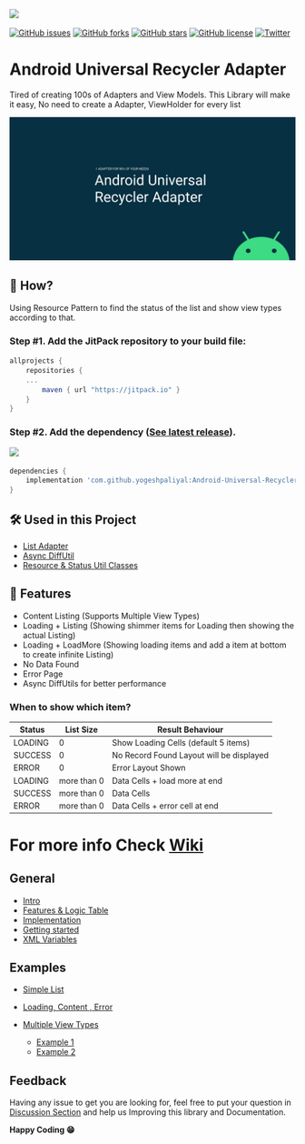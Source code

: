 
[![](https://jitpack.io/v/yogeshpaliyal/Android-Universal-Recycler-View-Adapter.svg?style=flat-square)](https://jitpack.io/#yogeshpaliyal/Android-Universal-Recycler-View-Adapter)

[![GitHub issues](https://img.shields.io/github/issues/yogeshpaliyal/Android-Universal-Recycler-View-Adapter?style=for-the-badge)](https://github.com/yogeshpaliyal/Android-Universal-Recycler-View-Adapter/issues)
[![GitHub forks](https://img.shields.io/github/forks/yogeshpaliyal/Android-Universal-Recycler-View-Adapter?style=for-the-badge)](https://github.com/yogeshpaliyal/Android-Universal-Recycler-View-Adapter/network)
[![GitHub stars](https://img.shields.io/github/stars/yogeshpaliyal/Android-Universal-Recycler-View-Adapter?style=for-the-badge)](https://github.com/yogeshpaliyal/Android-Universal-Recycler-View-Adapter/stargazers)
[![GitHub license](https://img.shields.io/github/license/yogeshpaliyal/Android-Universal-Recycler-View-Adapter?style=for-the-badge)](https://github.com/yogeshpaliyal/Android-Universal-Recycler-View-Adapter/blob/master/LICENSE)
[![Twitter](https://img.shields.io/twitter/url?style=for-the-badge&url=https%3A%2F%2Ftwitter.com%2Fyogeshpaliyal)](https://twitter.com/intent/tweet?text=Wow:&url=https%3A%2F%2Fgithub.com%2Fyogeshpaliyal%2FAndroid-Universal-Recycler-View-Adapter)

# Android Universal Recycler Adapter

Tired of creating 100s of Adapters and View Models.
This Library will make it easy, No need to create a Adapter, ViewHolder for every list

![Cover Image](https://raw.githubusercontent.com/yogeshpaliyal/Android-Universal-Recycler-View-Adapter/master/images/Universal%20Recycler%20View.jpg)

## 🤔 How?
Using Resource Pattern to find the status of the list and show view types according to that.


### Step #1. Add the JitPack repository to your build file: 
```gradle
allprojects {
    repositories {
	...
    	maven { url "https://jitpack.io" }
    }
}
```
     
### Step #2. Add the dependency ([See latest release](https://jitpack.io/#yogeshpaliyal/Android-Universal-Recycler-View-Adapter)). 
[![](https://jitpack.io/v/yogeshpaliyal/Android-Universal-Recycler-View-Adapter.svg)](https://jitpack.io/#yogeshpaliyal/Android-Universal-Recycler-View-Adapter)

```groovy
dependencies {
    implementation 'com.github.yogeshpaliyal:Android-Universal-Recycler-View-Adapter:+'
}
```

## 🛠️ Used in this Project

* [List Adapter](https://developer.android.com/reference/androidx/recyclerview/widget/ListAdapter)
* [Async DiffUtil](https://developer.android.com/reference/androidx/recyclerview/widget/DiffUtil)
* [Resource & Status Util Classes](https://blog.mindorks.com/mvvm-architecture-android-tutorial-for-beginners-step-by-step-guide)


## 🤩 Features

- Content Listing (Supports Multiple View Types)
- Loading + Listing (Showing shimmer items for Loading then showing the actual Listing)
- Loading + LoadMore (Showing loading items and add a item at bottom to create infinite Listing)
- No Data Found
- Error Page
- Async DiffUtils for better performance    

  
    

### When to show which item?

Status|	List Size|	Result Behaviour
---|---|---
LOADING	|0	|Show Loading Cells (default 5 items)
SUCCESS	|0	|No Record Found Layout will be displayed
ERROR	|0|	Error Layout Shown
LOADING	|more than 0|	Data Cells + load more at end
SUCCESS	|more than 0|	Data Cells
ERROR	|more than 0|	Data Cells + error cell at end
  


# For more info Check [Wiki](https://github.com/yogeshpaliyal/Android-Universal-Recycler-View-Adapter/wiki)
## General
- [Intro](https://github.com/yogeshpaliyal/Android-Universal-Recycler-View-Adapter/wiki/Intro)  
- [Features & Logic Table](https://github.com/yogeshpaliyal/Android-Universal-Recycler-View-Adapter/wiki/Features-&-Logic-Table)
- [Implementation](https://github.com/yogeshpaliyal/Android-Universal-Recycler-View-Adapter/wiki/Implement)
- [Getting started](https://github.com/yogeshpaliyal/Android-Universal-Recycler-View-Adapter/wiki/Getting-Started)
- [XML Variables](https://github.com/yogeshpaliyal/Android-Universal-Recycler-View-Adapter/wiki/XML-Variables)


## Examples
- [Simple List](https://github.com/yogeshpaliyal/Android-Universal-Recycler-View-Adapter/wiki/Simple-List)
- [Loading, Content , Error](https://github.com/yogeshpaliyal/Android-Universal-Recycler-View-Adapter/wiki/Loading,-Content,-Error)

- [Multiple View Types](https://github.com/yogeshpaliyal/Android-Universal-Recycler-View-Adapter/wiki/Multiple-View-Types)
    - [Example 1](https://github.com/yogeshpaliyal/Android-Universal-Recycler-View-Adapter/wiki/Multiple-View-Types#example-1)
    - [Example 2](https://github.com/yogeshpaliyal/Android-Universal-Recycler-View-Adapter/wiki/Multiple-View-Types#example-2)

## Feedback


Having any issue to get you are looking for, feel free to put your question in [Discussion Section](https://github.com/yogeshpaliyal/Android-Universal-Recycler-View-Adapter/discussions) and help us Improving this library and Documentation.
  
**Happy Coding 😁** 

